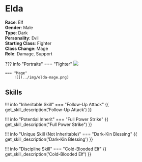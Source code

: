 # Elda

**Race**: Elf  
**Gender**: Male  
**Type**: Dark  
**Personality**: Evil  
**Starting Class**: Fighter  
**Class Change**: Mage  
**Role**: Damage, Support

??? info "Portraits"
    === "Fighter"
        ![](../img/elda-fighter.png)

    === "Mage"
        ![](../img/elda-mage.png)

## Skills

!!! info "Inheritable Skill"
    === "Follow-Up Attack"
        {{ get_skill_description('Follow-Up Attack') }}

!!! info "Potential Inherit"
    === "Full Power Strike"
        {{ get_skill_description("Full Power Strike") }}

!!! info "Unique Skill (Not Inheritable)"
    === "Dark-Kin Blessing"
        {{ get_skill_description('Dark-Kin Blessing') }}
        
!!! info "Discipline Skill"
    === "Cold-Blooded Elf"
        {{ get_skill_description('Cold-Blooded Elf') }}
